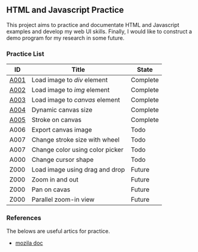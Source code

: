## HTML and Javascript Practice 

This project aims to practice and documentate HTML and Javascript examples and
develop my web UI skills.
Finally, I would like to construct a demo program for my research in some future.

### Practice List

| ID                         | Title                           | State    |
|--------------------------- |-------------------------------- | -------- |
| [A001](A001_file_load)     | Load image to _div_ element     | Complete |
| [A002](A002_file_load)     | Load image to _img_ element     | Complete |
| [A003](A003_file_load)     | Load image to _canvas_ element  | Complete |
| [A004](A004_canvas_size)   | Dynamic canvas size             | Complete |
| [A005](A005_canvas_stroke) | Stroke on canvas                | Complete |
| A006                       | Export canvas image             | Todo     |
| A007                       | Change stroke size with wheel   | Todo     |
| A007                       | Change color using color picker | Todo     |
| A000                       | Change cursor shape             | Todo     |
| Z000                       | Load image using drag and drop  | Future   |
| Z000                       | Zoom in and out                 | Future   |
| Z000                       | Pan on cavas                    | Future   |
| Z000                       | Parallel zoom-in view           | Future   |


### References

The belows are useful artics for practice.

- [mozila doc](https://developer.mozilla.org/en-US/docs/Web/API/Canvas_API/Tutorial/Basic_usage) 
